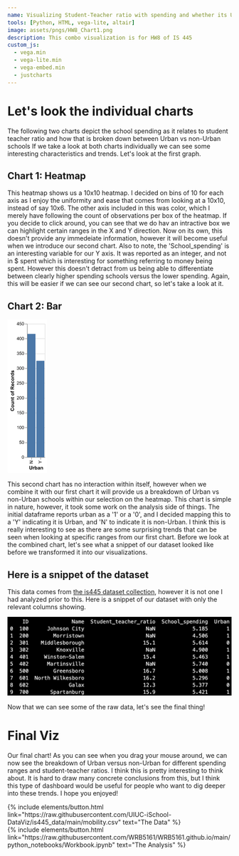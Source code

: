 ```yaml
---
name: Visualizing Student-Teacher ratio with spending and whether its Urban
tools: [Python, HTML, vega-lite, altair]
image: assets/pngs/HW8_Chart1.png
description: This combo visualization is for HW8 of IS 445
custom_js:
  - vega.min
  - vega-lite.min
  - vega-embed.min
  - justcharts
---
```



# Let's look the individual charts

The following two charts depict the school spending as it relates to student teacher ratio and how that is broken down between Urban vs non-Urban schools If we take a look at both charts individually we can see some interesting characteristics and trends. Let's look at the first graph.

## Chart 1: Heatmap

<vegachart schema-url="{{ site.baseurl }}/assets/json/HW8_Chart1.json" style="width: 100%"></vegachart>

This heatmap shows us a 10x10 heatmap. I decided on bins of 10 for each axis as I enjoy the uniformity and ease that comes from looking at a 10x10, instead of say 10x6. The other axis included in this was color, which I merely have following the count of observations per box of the heatmap. If you decide to click around, you can see that we do hav an intractive box we can highlight certain ranges in the X and Y direction. Now on its own, this doesn't provide any immedeiate information, however it will become useful when we introduce our second chart. Also to note, the 'School_spending' is an interesting variable for our Y axis. It was reported as an integer, and not in $ spent which is interesting for something referring to money being spent. However this doesn't detract from us being able to differentiate between clearly higher spending schools versus the lower spending. Again, this will be easier if we can see our second chart, so let's take a look at it.

## Chart 2: Bar

<img src="/assets/pngs/HW8_Chart2.png">

This second chart has no interaction within itself, however when we combine it with our first chart it will provide us a breakdown of Urban vs non-Urban schools within our selection on the heatmap. This chart is simple in nature, however, it took some work on the analysis side of things. The initial dataframe reports urban as a '1' or a '0', and I decided mapping this to a 'Y' indicating it is Urban, and 'N' to indicate it is non-Urban. I think this is really interesting to see as there are some surprising trends that can be seen when looking at specific ranges from our first chart. Before we look at the combined chart, let's see what a snippet of our dataset looked like before we transformed it into our visualizations.

## Here is a snippet of the dataset

This data comes from [the is445 dataset collection](https://raw.githubusercontent.com/UIUC-iSchool-DataViz/is445_data/main/mobility.csv), however it is not one I had analyzed prior to this. Here is a snippet of our dataset with only the relevant columns showing.

<img src="/assets/pngs/HW8_dataset.png">

Now that we can see some of the raw data, let's see the final thing!

# Final Viz

<vegachart schema-url="{{ site.baseurl }}/assets/json/HW8_Chart3.json" style="width: 100%"></vegachart>

Our final chart! As you can see when you drag your mouse around, we can now see the breakdown of Urban versus non-Urban for different spending ranges and student-teacher ratios. I think this is pretty interesting to think about. It is hard to draw many  concrete conclusions from this, but I think this type of dashboard would be useful for  people who want to dig deeper into these trends. I hope you enjoyed!


<!-- these are written in a combo of html and liquid --> 

<div class="left">
{% include elements/button.html link="https://raw.githubusercontent.com/UIUC-iSchool-DataViz/is445_data/main/mobility.csv" text="The Data" %}
</div>

<div class="right">
{% include elements/button.html link="https://raw.githubusercontent.com/WRB5161/WRB5161.github.io/main/python_notebooks/Workbook.ipynb" text="The Analysis" %}
</div>

